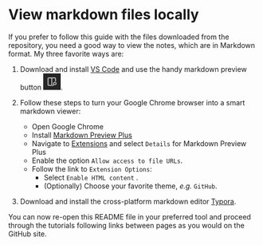 # View markdown files locally

If you prefer to follow this guide with the files downloaded from the repository, you need a good way to view the notes, which are in Markdown format.  My three favorite ways are:

1. Download and install [VS Code](https://code.visualstudio.com/download) and use the handy markdown preview button ![markdown-preview-button](./figs/markdown-preview-button.png).

1. Follow these steps to turn your Google Chrome browser into a smart markdown viewer:
    - Open Google Chrome
    - Install [Markdown Preview Plus](https://chrome.google.com/webstore/detail/febilkbfcbhebfnokafefeacimjdckgl?utm_source=chrome-app-launcher-info-dialog)
    - Navigate to [Extensions](chrome://extensions/) and select `Details` for Markdown Preview Plus
    - Enable the option `Allow access to file URLs`.
    - Follow the link to `Extension Options`:
      - Select `Enable HTML content` .
      - (Optionally) Choose your favorite theme, *e.g.* `GitHub`.

1. Download and install the cross-platform markdown editor [Typora](https://typora.io/).

You can now re-open this README file in your preferred tool and proceed through the tutorials following links between pages as you would on the GitHub site.
